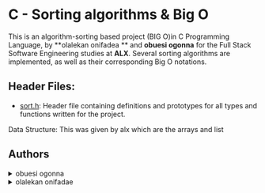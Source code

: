 # C - Sorting algorithms & Big O

This is an algorithm-sorting based project (BIG O)in C Programming Language, by **olalekan onifadea ** and **obuesi ogonna** for the Full Stack Software Engineering studies at **ALX**. Several sorting algorithms are implemented, as well as their corresponding Big O notations.

## Header Files:

- [sort.h](./sort.h): Header file containing definitions and prototypes for all types and functions written for the project.

Data Structure:
This was given by alx which are the arrays and list

## Authors

<details>
    <summary>obuesi ogonna</summary>
    <ul>
    <li><a href="https://www.github.com/Austasty">Github</a></li>
    <li><a href="https://www.twitter.com/AUSTASTY">Twitter</a></li>
    <li><a href="mailto:obuesiogonna2@gmail.com">E-mail</a></li>
    </ul>
</details>
<details>
    <summary>olalekan onifadae</summary>
    <ul
    <li><a href="https://www.github.com/locustbea">Github</a></li>
    <li><a href="https://www.twitter.com/locustbea">Twitter</a></li>
    <li><a href="mailto:olalekanonifadae@gmail.com">E-mail</a></li>
    </ul>
</details>
